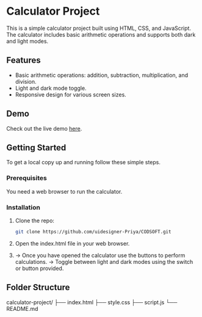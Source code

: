 # Calculator Project

This is a simple calculator project built using HTML, CSS, and JavaScript. The calculator includes basic arithmetic operations and supports both dark and light modes.

## Features

- Basic arithmetic operations: addition, subtraction, multiplication, and division.
- Light and dark mode toggle.
- Responsive design for various screen sizes.

## Demo

Check out the live demo [here](https://github.com/uidesigner-Priya/CODSOFT.git).

## Getting Started

To get a local copy up and running follow these simple steps.

### Prerequisites

You need a web browser to run the calculator.

### Installation

1. Clone the repo:
   ```sh
   git clone https://github.com/uidesigner-Priya/CODSOFT.git

2. Open the index.html file in your web browser.

3. -> Once you have opened the calculator use the buttons to perform calculations.
   -> Toggle between light and dark modes using the switch or button provided.

## Folder Structure

calculator-project/
├── index.html
├── style.css
├── script.js
└── README.md
